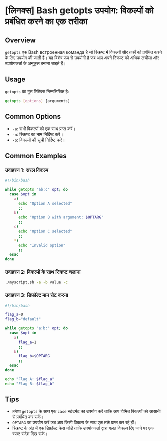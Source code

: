 # [लिनक्स] Bash getopts उपयोग: विकल्पों को प्रबंधित करने का एक तरीका

## Overview
`getopts` एक Bash встроенная команда है जो स्क्रिप्ट में विकल्पों और तर्कों को प्रबंधित करने के लिए उपयोग की जाती है। यह विशेष रूप से उपयोगी है जब आप अपने स्क्रिप्ट को अधिक लचीला और उपयोगकर्ता के अनुकूल बनाना चाहते हैं।

## Usage
`getopts` का मूल सिंटैक्स निम्नलिखित है:

```bash
getopts [options] [arguments]
```

## Common Options
- `-a`: सभी विकल्पों को एक साथ प्राप्त करें।
- `-n`: स्क्रिप्ट का नाम निर्दिष्ट करें।
- `-o`: विकल्पों की सूची निर्दिष्ट करें।

## Common Examples

### उदाहरण 1: सरल विकल्प
```bash
#!/bin/bash

while getopts "ab:c" opt; do
  case $opt in
    a)
      echo "Option A selected"
      ;;
    b)
      echo "Option B with argument: $OPTARG"
      ;;
    c)
      echo "Option C selected"
      ;;
    *)
      echo "Invalid option"
      ;;
  esac
done
```

### उदाहरण 2: विकल्पों के साथ स्क्रिप्ट चलाना
```bash
./myscript.sh -a -b value -c
```

### उदाहरण 3: डिफ़ॉल्ट मान सेट करना
```bash
#!/bin/bash

flag_a=0
flag_b="default"

while getopts "a:b:" opt; do
  case $opt in
    a)
      flag_a=1
      ;;
    b)
      flag_b=$OPTARG
      ;;
  esac
done

echo "Flag A: $flag_a"
echo "Flag B: $flag_b"
```

## Tips
- हमेशा `getopts` के साथ एक `case` स्टेटमेंट का उपयोग करें ताकि आप विभिन्न विकल्पों को आसानी से प्रबंधित कर सकें।
- `OPTARG` का उपयोग करें जब आप किसी विकल्प के साथ एक तर्क प्राप्त कर रहे हों।
- स्क्रिप्ट के अंत में एक डिफ़ॉल्ट केस जोड़ें ताकि उपयोगकर्ता द्वारा गलत विकल्प दिए जाने पर एक स्पष्ट संदेश दिख सके।